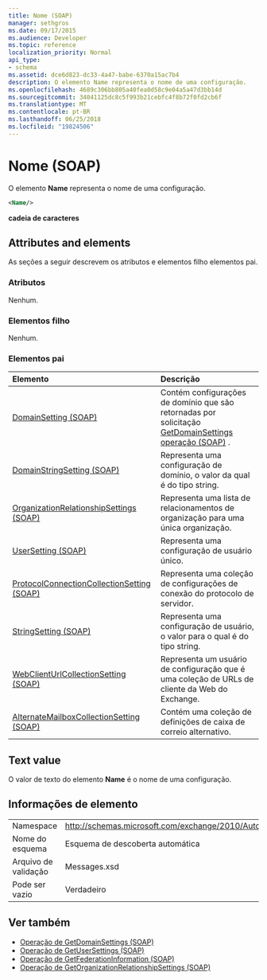 ```yaml
---
title: Nome (SOAP)
manager: sethgros
ms.date: 09/17/2015
ms.audience: Developer
ms.topic: reference
localization_priority: Normal
api_type:
- schema
ms.assetid: dce6d823-dc33-4a47-babe-6370a15ac7b4
description: O elemento Name representa o nome de uma configuração.
ms.openlocfilehash: 4689c306bb805a40fea0d58c9e04a5a47d3bb14d
ms.sourcegitcommit: 34041125dc8c5f993b21cebfc4f8b72f0fd2cb6f
ms.translationtype: MT
ms.contentlocale: pt-BR
ms.lasthandoff: 06/25/2018
ms.locfileid: "19824506"
---
```

# <a name="name-soap"></a>Nome (SOAP)

O elemento **Name** representa o nome de uma configuração. 
  
```XML
<Name/>
```

**cadeia de caracteres**

## <a name="attributes-and-elements"></a>Attributes and elements

As seções a seguir descrevem os atributos e elementos filho elementos pai.
  
### <a name="attributes"></a>Atributos

Nenhum.
  
### <a name="child-elements"></a>Elementos filho

Nenhum.
  
### <a name="parent-elements"></a>Elementos pai

|**Elemento**|**Descrição**|
|:-----|:-----|
|[DomainSetting (SOAP)](domainsetting-soap.md) <br/> |Contém configurações de domínio que são retornadas por solicitação [GetDomainSettings operação (SOAP)](getdomainsettings-operation-soap.md) .  <br/> |
|[DomainStringSetting (SOAP)](domainstringsetting-soap.md) <br/> |Representa uma configuração de domínio, o valor da qual é do tipo string.  <br/> |
|[OrganizationRelationshipSettings (SOAP)](organizationrelationshipsettings-soap.md) <br/> |Representa uma lista de relacionamentos de organização para uma única organização.  <br/> |
|[UserSetting (SOAP)](usersetting-soap.md) <br/> |Representa uma configuração de usuário único.  <br/> |
|[ProtocolConnectionCollectionSetting (SOAP)](protocolconnectioncollectionsetting-soap.md) <br/> |Representa uma coleção de configurações de conexão do protocolo de servidor.  <br/> |
|[StringSetting (SOAP)](stringsetting-soap.md) <br/> |Representa uma configuração de usuário, o valor para o qual é do tipo string.  <br/> |
|[WebClientUrlCollectionSetting (SOAP)](webclienturlcollectionsetting-soap.md) <br/> |Representa um usuário de configuração que é uma coleção de URLs de cliente da Web do Exchange.  <br/> |
|[AlternateMailboxCollectionSetting (SOAP)](alternatemailboxcollectionsetting-soap.md) <br/> |Contém uma coleção de definições de caixa de correio alternativo.  <br/> |
   
## <a name="text-value"></a>Text value

O valor de texto do elemento **Name** é o nome de uma configuração. 
  
## <a name="element-information"></a>Informações de elemento

|||
|:-----|:-----|
|Namespace  <br/> |http://schemas.microsoft.com/exchange/2010/Autodiscover  <br/> |
|Nome do esquema  <br/> |Esquema de descoberta automática  <br/> |
|Arquivo de validação  <br/> |Messages.xsd  <br/> |
|Pode ser vazio  <br/> |Verdadeiro  <br/> |
   
## <a name="see-also"></a>Ver também

- [Operação de GetDomainSettings (SOAP)](getdomainsettings-operation-soap.md)
- [Operação de GetUserSettings (SOAP)](getusersettings-operation-soap.md)
- [Operação de GetFederationInformation (SOAP)](getfederationinformation-operation-soap.md)
- [Operação de GetOrganizationRelationshipSettings (SOAP)](getorganizationrelationshipsettings-operation-soap.md)

